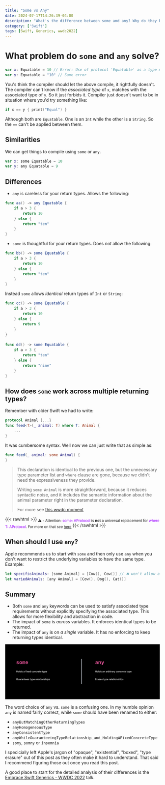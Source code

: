 ```yaml
---
title: "Some vs Any"
date: 2024-07-17T14:26:39-04:00
description: "What's the difference between some and any? Why do they both exist? Which should I prefer using?"
category: ['Swift']
tags: [Swift, Generics, wwdc2022]
---
```



# What problem do `some` and `any` solve? 



```swift
var x: Equatable = 10 // Error: Use of protocol 'Equatable' as a type must be written 'any Equatable'
var y: Equatable = "10" // Same error
```
You's think the compiler should let the above compile, it rightfully doesn't.  
The compiler can't know if the _associated type_ of `x`, matches with the associated type of `y`. So it just forbids it. Compiler just doesn't want to be in situation where you'd try something like:

```swift
if x == y { print("Equal") }
```
Although both are `Equatable`. One is an `Int` while the other is a `String`. So the `==` can't be applied between them.

## Similarities

We can get things to compile using `some` or `any`.

```swift
var x: some Equatable = 10
var y: any Equatable = 9
```

## Differences

- `any` is careless for your return types. Allows the following:

```swift
func aa() -> any Equatable { 
    if a > 3 {
        return 10
    } else {
        return "ten"
    }
}
```


- `some` is thoughtful for your return types. Does *not* allow the following:

```swift
func bb() -> some Equatable { 
    if a > 3 {
        return 10
    } else {
        return "ten"
    }
}
```

Instead `some` allows _identical_ return types of `Int` or `String`:

```swift
func cc() -> some Equatable { 
    if a > 3 {
        return 10
    } else {
        return 9
    }
}

func dd() -> some Equatable { 
    if a > 3 {
        return "ten"
    } else {
        return "nine"
    }
}
```

## How does `some` work across multiple returning types? 

Remember with older Swift we had to write: 

```swift
protocol Animal {...}
func feed<T>(_ animal: T) where T: Animal {
    ...
}
```

It was cumbersome syntax. Well now we can just write that as simple as: 

```swift
func feed(_ animal: some Animal) {
}
```

> This declaration is identical to the previous one, but the unnecessary type parameter list and `where` clause are gone, because we didn't need the expressiveness they provide.
> 
> Writing `some Animal` is more straightforward, because it reduces syntactic noise, and it includes the semantic information about the animal parameter right in the parameter declaration.
>
> For more see [this wwdc moment](https://developer.apple.com/videos/play/wwdc2022/110352/?time=783)

{{< rawhtml >}}<sub> ⚠️ - Attention: <font color="#9900FF">some: AProtocol</font> is <strong>not</strong> a universal replacement for <font color="#9900FF">where T: AProtocol</font>. For more on that see 
<a href="https://forums.swift.org/t/using-some-how-can-i-get-identical-protection-to-constrained-generics-for-returning-types/73529/2">here</a> </sub>{{< /rawhtml >}}

## When should I use `any`? 

Apple recommends us to start with `some` and then only use `any` when you don't want to restrict the underlying variables to have the same type. Example: 

```swift
let specificAnimals: [some Animal] = [Cow(), Cow()] // ❌ won't allow adding `Dog()`
let variedAnimals: [any Animal] = [Cow(), Dog(), Cat()]

```

## Summary
- Both `some` and `any` keywords can be used to satisfy associated type requirements without explicitly specifying the associated type. This allows for more flexibility and abstraction in code.
- The impact of `some` is *across* variables. It enforces identical types to be returned.
- The impact of `any` is on *a single* variable. It has no enforcing to keep returning types identical.

!["Swift some vs Any"](some-vs-any.png "WWDC 2022 - Embrace Swift Generics - Holly Borla")

The word choice of `any` vs. `some` is a confusing one. In my humble opinion `any` is named fairly correct, while `some` should have been renamed to either: 
- `anyButMatchingOtherReturningTypes`
- `anyHomogeneousType`
- `anyConsistentType`
- `anyWhileGuaranteeingTypeRelationship_and_HoldingAFixedConcreteType`
- `somy`, `somny` or `insomnia`

I specicially left Apple's jargon of "opaque", "existential", "boxed", "type erasure" out of this post as they often make it hard to understand. That said I recommend figuring those out once you read this post. 

A good place to start for the detailed analysis of their differences is the [Embrace Swift Generics - WWDC 2022](https://developer.apple.com/wwdc22/110352) talk.